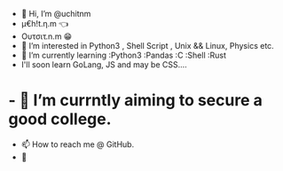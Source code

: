 - 👋 Hi, I’m @uchitnm 
- µ€h!t.η.m 👈
- Ουτσιτ.n.m 😁
- 👀 I’m interested in Python3 , Shell Script , Unix && Linux, Physics etc.
- 🌱 I’m currently learning 
  :Python3
  :Pandas 
  :C
  :Shell
  :Rust
- I'll soon learn GoLang, JS and may be CSS....
# - 🤔 I’m currntly aiming to secure a good college.
- 📫 How to reach me @ GitHub.
-  
<!---
uchitnm/uchitnm is a ✨ special ✨ repository because its `README.md` (this file) appears on your GitHub profile.
You can click the Preview link to take a look at your changes.
--->
